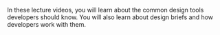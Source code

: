 In these lecture videos, you will learn about the common design tools developers should know. You will also learn about design briefs and how developers work with them.